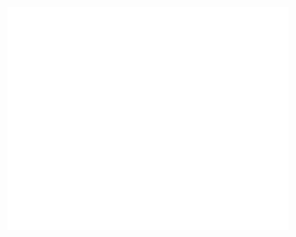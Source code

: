 <div align="center">
	<br>
	<a href="https://raw.githubusercontent.com/marksisson/urban-broccoli/main/readme.md">
		<img src="sample.svg" width="800" height="400" alt="Click to see the source">
	</a>
	<br>
</div>

<!-- <img src="https://render.githubusercontent.com/render/math?math=\color{white}x_{1,2} = \frac{-b \pm \sqrt{b^2-4ac}}{2b}">

<img src="sample.svg" width="800" height="400" alt="Click to see the source">
 -->
